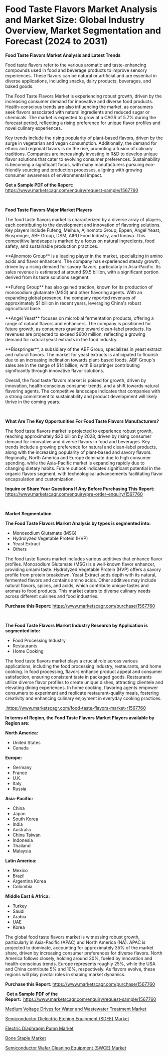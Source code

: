 <p><h1>Food Taste Flavors Market Analysis and Market Size: Global Industry Overview, Market Segmentation and Forecast (2024 to 2031)</h1></p><p><strong>Food Taste Flavors Market Analysis and Latest Trends</strong></p>
<p><p>Food taste flavors refer to the various aromatic and taste-enhancing compounds used in food and beverage products to improve sensory experiences. These flavors can be natural or artificial and are essential in diverse applications, including snacks, dairy products, beverages, and baked goods. </p><p>The Food Taste Flavors Market is experiencing robust growth, driven by the increasing consumer demand for innovative and diverse food products. Health-conscious trends are also influencing the market, as consumers seek flavors associated with natural ingredients and reduced sugar or chemicals. The market is expected to grow at a CAGR of 5.7% during the forecast period, reflecting a rising preference for unique flavor profiles and novel culinary experiences.</p><p>Key trends include the rising popularity of plant-based flavors, driven by the surge in vegetarian and vegan consumption. Additionally, the demand for ethnic and regional flavors is on the rise, promoting a fusion of culinary traditions. Companies are increasingly investing in R&D to develop unique flavor solutions that cater to evolving consumer preferences. Sustainability is becoming a significant focus, with many manufacturers pursuing eco-friendly sourcing and production processes, aligning with growing consumer awareness of environmental impact.</p></p>
<p><strong>Get a Sample PDF of the Report:&nbsp;</strong> <a href="https://www.marketscagr.com/enquiry/request-sample/1567760">https://www.marketscagr.com/enquiry/request-sample/1567760</a></p>
<p>&nbsp;</p>
<p><strong>Food Taste Flavors Major Market Players</strong></p>
<p><p>The food taste flavors market is characterized by a diverse array of players, each contributing to the development and innovation of flavoring solutions. Key players include Fufeng, Meihua, Ajinomoto Group, Eppen, Angel Yeast, Biospringer, ABF Group, DSM, AIPU Food Industry, and Innova. This competitive landscape is marked by a focus on natural ingredients, food safety, and sustainable production practices.</p><p>**Ajinomoto Group** is a leading player in the market, specializing in amino acids and flavor enhancers. The company has experienced steady growth, driven by a rising demand for savory flavors, particularly in Asia-Pacific. Its sales revenue is estimated at around $9.5 billion, with a significant portion derived from its taste solutions segment.</p><p>**Fufeng Group** has also gained traction, known for its production of monosodium glutamate (MSG) and other flavoring agents. With an expanding global presence, the company reported revenues of approximately $1 billion in recent years, leveraging China's robust agricultural base.</p><p>**Angel Yeast** focuses on microbial fermentation products, offering a range of natural flavors and enhancers. The company is positioned for future growth, as consumers gravitate toward clean-label products. Its revenues are projected to exceed $600 million, reflecting a growing demand for natural yeast extracts in the food industry.</p><p>**Biospringer**, a subsidiary of the ABF Group, specializes in yeast extract and natural flavors. The market for yeast extracts is anticipated to flourish due to an increasing inclination towards plant-based foods. ABF Group's sales are in the range of $14 billion, with Biospringer contributing significantly through innovative flavor solutions.</p><p>Overall, the food taste flavors market is poised for growth, driven by innovation, health-conscious consumer trends, and a shift towards natural flavoring agents. The competitive landscape indicates that companies with a strong commitment to sustainability and product development will likely thrive in the coming years.</p></p>
<p>&nbsp;</p>
<p><strong>What Are The Key Opportunities For Food Taste Flavors Manufacturers?</strong></p>
<p><p>The food taste flavors market is projected to experience robust growth, reaching approximately $20 billion by 2028, driven by rising consumer demand for innovative and diverse flavors in food and beverages. Key trends include a growing preference for natural and clean-label products, along with the increasing popularity of plant-based and savory flavors. Regionally, North America and Europe dominate due to high consumer spending, while the Asia-Pacific market is expanding rapidly due to changing dietary habits. Future outlook indicates significant potential in the organic flavors segment, with technological advancements facilitating flavor encapsulation and customization.</p></p>
<p><strong>Inquire or Share Your Questions If Any Before Purchasing This Report:</strong> <a href="https://www.marketscagr.com/enquiry/pre-order-enquiry/1567760">https://www.marketscagr.com/enquiry/pre-order-enquiry/1567760</a></p>
<p>&nbsp;</p>
<p><strong>Market Segmentation</strong></p>
<p><strong>The Food Taste Flavors Market Analysis by types is segmented into:</strong></p>
<p><ul><li>Monosodium Glutamate (MSG)</li><li>Hydrolyzed Vegetable Protein (HVP)</li><li>Yeast Extract</li><li>Others</li></ul></p>
<p><p>The food taste flavors market includes various additives that enhance flavor profiles. Monosodium Glutamate (MSG) is a well-known flavor enhancer, providing umami taste. Hydrolyzed Vegetable Protein (HVP) offers a savory profile from protein breakdown. Yeast Extract adds depth with its natural, fermented flavors and contains amino acids. Other additives may include natural flavors, spices, and acids, which contribute unique tastes and aromas to food products. This market caters to diverse culinary needs across different cuisines and food industries.</p></p>
<p><strong>Purchase this Report:&nbsp;</strong><a href="https://www.marketscagr.com/purchase/1567760">https://www.marketscagr.com/purchase/1567760</a></p>
<p>&nbsp;</p>
<p><strong>The Food Taste Flavors Market Industry Research by Application is segmented into:</strong></p>
<p><ul><li>Food Processing Industry</li><li>Restaurants</li><li>Home Cooking</li></ul></p>
<p><p>The food taste flavors market plays a crucial role across various applications, including the food processing industry, restaurants, and home cooking. In food processing, flavors enhance product appeal and consumer satisfaction, ensuring consistent taste in packaged goods. Restaurants utilize diverse flavor profiles to create unique dishes, attracting clientele and elevating dining experiences. In home cooking, flavoring agents empower consumers to experiment and replicate restaurant-quality meals, fostering creativity and enhancing culinary enjoyment in everyday cooking practices.</p></p>
<p><a href="https://www.marketscagr.com/food-taste-flavors-market-r1567760">&nbsp;https://www.marketscagr.com/food-taste-flavors-market-r1567760</a></p>
<p><strong>In terms of Region, the Food Taste Flavors Market Players available by Region are:</strong></p>
<p>
    <p> <strong> North America: </strong>
        <ul>
            <li>United States</li>
            <li>Canada</li>
        </ul>
        </p> 
    <p> <strong> Europe: </strong>
        <ul>
            <li>Germany</li>
            <li>France</li>
            <li>U.K.</li>
            <li>Italy</li>
            <li>Russia</li>
        </ul>
        </p> 
    <p> <strong> Asia-Pacific: </strong>
        <ul>
            <li>China</li>
            <li>Japan</li>
            <li>South Korea</li>
            <li>India</li>
            <li>Australia</li>
            <li>China Taiwan</li>
            <li>Indonesia</li>
            <li>Thailand</li>
            <li>Malaysia</li>
        </ul>
        </p> 
    <p> <strong> Latin America: </strong>
        <ul>
            <li>Mexico</li>
            <li>Brazil</li>
            <li>Argentina Korea</li>
            <li>Colombia</li>
        </ul>
        </p> 
    <p> <strong> Middle East & Africa: </strong>
        <ul>
            <li>Turkey</li>
            <li>Saudi</li>
            <li>Arabia</li>
            <li>UAE</li>
            <li>Korea</li>
        </ul>
    </p>
    </p>
<p><p>The global food taste flavors market is witnessing robust growth, particularly in Asia-Pacific (APAC) and North America (NA). APAC is projected to dominate, accounting for approximately 35% of the market share, driven by increasing consumer preferences for diverse flavors. North America follows closely, holding around 30%, fueled by innovation and health-conscious trends. Europe represents roughly 25%, while the USA and China contribute 5% and 10%, respectively. As flavors evolve, these regions will play pivotal roles in shaping market dynamics.</p></p>
<p><strong>Purchase this Report: </strong><a href="https://www.marketscagr.com/purchase/1567760">https://www.marketscagr.com/purchase/1567760</a></p>
<p>&nbsp;<strong>Get a Sample PDF of the Report:&nbsp;&nbsp;</strong><a href="https://www.marketscagr.com/enquiry/request-sample/1567760">https://www.marketscagr.com/enquiry/request-sample/1567760</a></p>
<p><strong></strong></p>
<p><p><a href="https://issuu.com/reportprime-2/docs/medium-voltage-drives-for-water-and_e73168e1b1ffca">Medium Voltage Drives for Water and Wastewater Treatment Market</a></p><p><a href="https://medium.com/@chancemarks2023/semiconductor-dielectric-etching-equipment-sdee-market-a-global-and-regional-analysis-focus-on-420a0d1a2a23?postPublishedType=repub">Semiconductor Dielectric Etching Equipment (SDEE) Market</a></p><p><a href="https://www.linkedin.com/pulse/analyzing-electric-diaphragm-pump-market-dynamics-growth-drivers-ci9vf?trackingId=%2Bhy5AtL8SOW6HzBDkx%2F%2BnA%3D%3D">Electric Diaphragm Pump Market</a></p><p><a href="https://www.linkedin.com/pulse/bone-staple-market-report-product-type-non-absorbable-stapleabsorbable-fqxne?trackingId=FeD8rRAIT9GJSZEtvY9sFA%3D%3D">Bone Staple Market</a></p><p><a href="https://medium.com/@chancemarks2023/future-of-semiconductor-wafer-cleaning-equipment-swce-market-global-market-forecast-and-market-e839475ae29e?postPublishedType=repub">Semiconductor Wafer Cleaning Equipment (SWCE) Market</a></p></p>